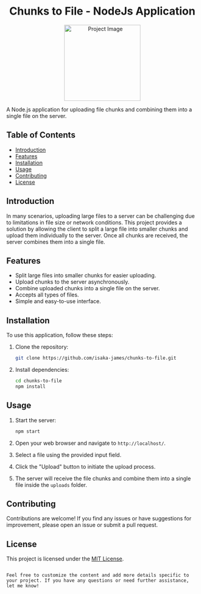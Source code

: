 <div align="center">
<h1 align="center"> Chunks to File - NodeJs Application </h1>

<img src="https://cdn.freebiesupply.com/logos/large/2x/nodejs-1-logo-png-transparent.png" alt="Project Image" width="200">
</div>

A Node.js application for uploading file chunks and combining them into a single file on the server.

## Table of Contents

- [Introduction](#introduction)
- [Features](#features)
- [Installation](#installation)
- [Usage](#usage)
- [Contributing](#contributing)
- [License](#license)

## Introduction

In many scenarios, uploading large files to a server can be challenging due to limitations in file size or network conditions. This project provides a solution by allowing the client to split a large file into smaller chunks and upload them individually to the server. Once all chunks are received, the server combines them into a single file.

## Features

- Split large files into smaller chunks for easier uploading.
- Upload chunks to the server asynchronously.
- Combine uploaded chunks into a single file on the server.
- Accepts all types of files.
- Simple and easy-to-use interface.

## Installation

To use this application, follow these steps:

1. Clone the repository:

   ```bash
   git clone https://github.com/isaka-james/chunks-to-file.git
   ```

2. Install dependencies:

   ```bash
   cd chunks-to-file
   npm install
   ```

## Usage

1. Start the server:

   ```bash
   npm start
   ```

2. Open your web browser and navigate to `http://localhost/`.
3. Select a file using the provided input field.
4. Click the "Upload" button to initiate the upload process.
5. The server will receive the file chunks and combine them into a single file inside the `uploads` folder.

## Contributing

Contributions are welcome! If you find any issues or have suggestions for improvement, please open an issue or submit a pull request.

## License

This project is licensed under the [MIT License](LICENSE).
```

Feel free to customize the content and add more details specific to your project. If you have any questions or need further assistance, let me know!
